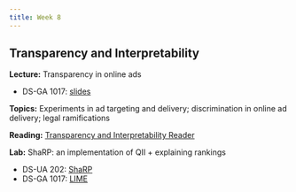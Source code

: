 ```yaml
---
title: Week 8
---
```


## Transparency and Interpretability

**Lecture:** Transparency in online ads

* DS-GA 1017: [slides](../../../assets/8_Transparency_Ads_1017.pdf)
<!-- * DS-UA 202: [slides](../../../assets/12_transparency_ads_202_2023.pdf) -->

**Topics:** Experiments in ad targeting and delivery; discrimination in online ad delivery; legal ramifications

**Reading:** [Transparency and Interpretability Reader](../../../assets/transparency_reader_2024.pdf) 

**Lab:** ShaRP: an implementation of QII + explaining rankings

* DS-UA 202: [ShaRP](https://drive.google.com/file/d/1KU7DlueYCQOXhlukc4I9XrrCWMUSnLRw/view?usp=sharing)
* DS-GA 1017: [LIME](https://drive.google.com/file/d/1Pt95RDWl1LMJ8vIa8rxB5E1jjM9qkQPs/view?usp=sharing)
